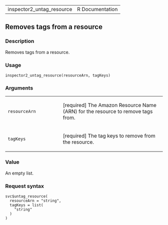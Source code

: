 <table style="width: 100%;">
<tbody>
<tr class="odd">
<td>inspector2_untag_resource</td>
<td style="text-align: right;">R Documentation</td>
</tr>
</tbody>
</table>

## Removes tags from a resource

### Description

Removes tags from a resource.

### Usage

    inspector2_untag_resource(resourceArn, tagKeys)

### Arguments

<table>
<colgroup>
<col style="width: 35%" />
<col style="width: 65%" />
</colgroup>
<tbody>
<tr class="odd">
<td><code
id="inspector2_untag_resource_:_resourceArn">resourceArn</code></td>
<td><p>[required] The Amazon Resource Name (ARN) for the resource to
remove tags from.</p></td>
</tr>
<tr class="even">
<td><code id="inspector2_untag_resource_:_tagKeys">tagKeys</code></td>
<td><p>[required] The tag keys to remove from the resource.</p></td>
</tr>
</tbody>
</table>

### Value

An empty list.

### Request syntax

    svc$untag_resource(
      resourceArn = "string",
      tagKeys = list(
        "string"
      )
    )
